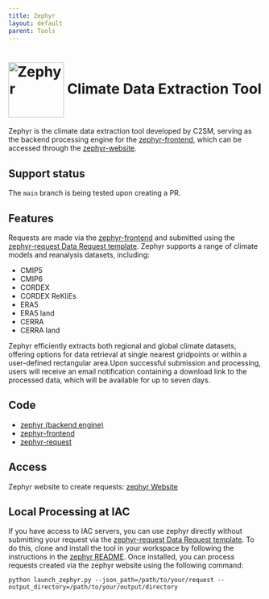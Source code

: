```yaml
---
title: Zephyr
layout: default
parent: Tools
---
```


# <img src="https://polybox.ethz.ch/index.php/s/Na2CeLPTzhtmh1T/download" width="110" valign="middle" alt="Zephyr"/>  Climate Data Extraction Tool

Zephyr is the climate data extraction tool developed by C2SM, serving as the backend processing engine for the [zephyr-frontend](https://github.com/C2SM/zephyr-frontend), which can be accessed through the [zephyr-website](https://zephyr.ethz.ch).


## Support status

The `main` branch is being tested upon creating a PR.

## Features

Requests are made via the [zephyr-frontend](https://github.com/C2SM/zephyr-frontend) and submitted using the [zephyr-request Data Request template](https://github.com/C2SM/zephyr-request/issues/new/choose). Zephyr supports a range of climate models and reanalysis datasets, including:

- CMIP5
- CMIP6
- CORDEX
- CORDEX ReKliEs
- ERA5
- ERA5 land
- CERRA
- CERRA land

Zephyr efficiently extracts both regional and global climate datasets, offering options for data retrieval at single nearest gridpoints or within a user-defined rectangular area.Upon successful submission and processing, users will receive an email notification containing a download link to the processed data, which will be available for up to seven days.

## Code

* [zephyr (backend engine)](https://github.com/C2SM/zephyr/tree/main)
* [zephyr-frontend](https://github.com/C2SM/zephyr-frontend)
* [zephyr-request](https://github.com/C2SM/zephyr-request)

## Access

Zephyr website to create requests: [zephyr Website](https://zephyr.ethz.ch)

## Local Processing at IAC

If you have access to IAC servers, you can use zephyr directly without submitting your request via the [zephyr-request Data Request template](https://github.com/C2SM/zephyr-request/issues/new/choose). To do this, clone and install the tool in your workspace by following the instructions in the [zephyr README](https://github.com/C2SM/zephyr/tree/main). Once installed, you can process requests created via the zephyr website using the following command:

```shell
python launch_zephyr.py --json_path=/path/to/your/request --output_directory=/path/to/your/output/directory
```